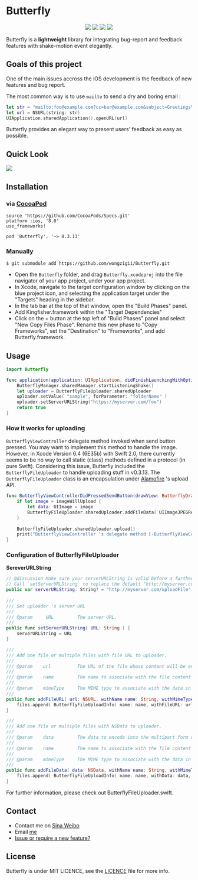 
# Butterfly

<p align="center">
<img src="https://img.shields.io/badge/Language-%20Swift%20-orange.svg">
<img src="https://img.shields.io/cocoapods/v/Butterfly.svg?style=flat">
<img src="https://img.shields.io/cocoapods/l/Butterfly.svg?style=flat">
<img src="https://img.shields.io/cocoapods/p/Butterfly.svg?style=flat">
</p>

Butterfly is a **lightweight** library for integrating bug-report and feedback features with shake-motion event elegantly. 

## Goals of this project

One of the main issues accross the iOS development is the feedback of new features and bug report.

The most common way is to use `mailto` to send a dry and boring email :

````swift
let str = "mailto:foo@example.com?cc=bar@example.com&subject=Greetings%20from%20Cupertino!&body=Wish%20you%20were%20here!"
let url = NSURL(string: str)
UIApplication.sharedApplication().openURL(url)
````

Butterfly provides an elegant way to present users' feedback as easy as possible.

## Quick Look

![](./Screenshot/Demo.gif)

## Installation

### via [CocoaPod](http://cocoapods.org/)

    source 'https://github.com/CocoaPods/Specs.git'
    platform :ios, '8.0'
    use_frameworks!

    pod 'Butterfly', '~> 0.3.13'

###  Manually
    
    $ git submodule add https://github.com/wongzigii/Butterfly.git

- Open the `Butterfly` folder, and drag `Butterfly.xcodeproj` into the file navigator of your app project, under your app project.
- In Xcode, navigate to the target configuration window by clicking on the blue project icon, and selecting the application target under the "Targets" heading in the sidebar.
- In the tab bar at the top of that window, open the "Build Phases" panel.
- Add Kingfisher.framework within the "Target Dependencies"
- Click on the + button at the top left of "Build Phases" panel and select "New Copy Files Phase". Rename this new phase to "Copy Frameworks", set the "Destination" to "Frameworks", and add Butterfly.framework.

## Usage

````swift
import Butterfly
````

````swift
func application(application: UIApplication, didFinishLaunchingWithOptions launchOptions: [NSObject: AnyObject]?) -> Bool {
    ButterflyManager.sharedManager.startListeningShake()
    let uploader = ButterflyFileUploader.sharedUploader
    uploader.setValue( "sample", forParameter: "folderName" )
    uploader.setServerURLString("https://myserver.com/foo")
    return true
}
````

### How it works for uploading

`ButterflyViewController` delegate method invoked when send button pressed. You may want to implement this method to handle the image. However, in Xcode Version 6.4 (6E35b) with Swift 2.0, there currently seems to be no way to call static (class) methods defined in a protocol (in pure Swift).
Considering this issue, Butterfly included the `ButterflyFileUploader` to handle uploading stuff in v0.3.13. The `ButterflyFileUploader` class is an encapsulation under [Alamofire](https://github.com/Alamofire/Alamofire) 's upload API.

````swift
func ButterflyViewControllerDidPressedSendButton(drawView: ButterflyDrawView?) {
    if let image = imageWillUpload {
        let data: UIImage = image
        ButterflyFileUploader.sharedUploader.addFileData( UIImageJPEGRepresentation(data,0.8), withName: currentDate(), withMimeType: "image/jpeg" )
    }
        
    ButterflyFileUploader.sharedUploader.upload()
    print("ButterflyViewController 's delegate method [-ButterflyViewControllerDidEndReporting] invoked\n")
}
````

### Configuration of ButterflyFileUploader

**SereverURLString**

````swift
// @discussion Make sure your serverURLString is valid before a further application. 
// Call `setServerURLString` to replace the default "http://myserver.com/uploadFile" with your own's.
public var serverURLString: String? = "http://myserver.com/uploadFile"
    
///
/// Set uploader 's server URL
///
/// @param     URL         The server URL.
///
public func setServerURLString( URL: String ) {
    serverURLString = URL
}
````

````swift
///
/// Add one file or multiple files with file URL to uploader.
///
/// @param    url          The URL of the file whose content will be encoded into the multipart form data.
///
/// @param    name         The name to associate with the file content in the `Content-Disposition` HTTP header.
///
/// @param    mimeType     The MIME type to associate with the data in the `Content-Type` HTTP header.
///
public func addFileURL( url: NSURL, withName name: String, withMimeType mimeType: String? = nil ) {
    files.append( ButterflyFileUploadInfo( name: name, withFileURL: url, withMimeType: mimeType ) )
}
````

````swift
///
/// Add one file or multiple files with NSData to uploader.
///
/// @param    data         The data to encode into the multipart form data.
///
/// @param    name         The name to associate with the file content in the `Content-Disposition` HTTP header.
///
/// @param    mimeType     The MIME type to associate with the data in the `Content-Type` HTTP header.
///
public func addFileData( data: NSData, withName name: String, withMimeType mimeType: String = "application/octet-stream" ) {
    files.append( ButterflyFileUploadInfo( name: name, withData: data, withMimeType: mimeType ) )
}
````
For further information, please check out ButterflyFileUploader.swift.

## Contact

- Contact me on [Sina Weibo](http://weibo.com/wongzigii)
- Email [me](mailto:wongzigii@outlook.com)
- [Issue or require a new feature?](https://github.com/wongzigii/Butterfly/issues/new)

## License

Butterfly is under MIT LICENCE, see the [LICENCE](https://github.com/wongzigii/Butterfly/blob/master/LICENSE) file for more info.
